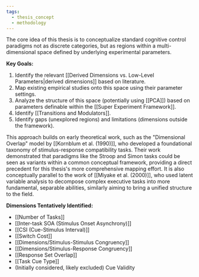 ```yaml
---
tags:
  - thesis_concept
  - methodology
---
```


The core idea of this thesis is to conceptualize standard cognitive control paradigms not as discrete categories, but as regions within a multi-dimensional space defined by underlying experimental parameters.

**Key Goals:**

1. Identify the relevant [[Derived Dimensions vs. Low-Level Parameters|derived dimensions]] based on literature.
2. Map existing empirical studies onto this space using their parameter settings.
3. Analyze the structure of this space (potentially using [[PCA]]) based on parameters definable within the [[Super Experiment Framework]].
4. Identify [[Transitions and Modulators]].
5. Identify gaps (unexplored regions) and limitations (dimensions outside the framework).

This approach builds on early theoretical work, such as the "Dimensional Overlap" model by [[Kornblum et al. (1990)]], who developed a foundational taxonomy of stimulus-response compatibility tasks. Their work demonstrated that paradigms like the Stroop and Simon tasks could be seen as variants within a common conceptual framework, providing a direct precedent for this thesis's more comprehensive mapping effort. It is also conceptually parallel to the work of [[Miyake et al. (2000)]], who used latent variable analysis to decompose complex executive tasks into more fundamental, separable abilities, similarly aiming to bring a unified structure to the field.

**Dimensions Tentatively Identified:**

- [[Number of Tasks]]
- [[Inter-task SOA (Stimulus Onset Asynchrony)]]
- [[CSI (Cue-Stimulus Interval)]]
- [[Switch Cost]]
- [[Dimensions/Stimulus-Stimulus Congruency]]
- [[Dimensions/Stimulus-Response Congruency]]
- [[Response Set Overlap]]
- [[Task Cue Type]]
- (Initially considered, likely excluded) Cue Validity

